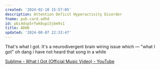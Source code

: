 ```yaml
---
created: '2024-02-10 15:57:05'
description: Attention Deficit Hyperactivity Disorder
fname: pub.card.adhd
id: pbi4dxp5rfwk8upi5jbm9s1
title: ADHD
updated: '2024-08-07 22:33:47'
---
```


That's what I got. It's a neurodivergent brain wiring issue which — "what I got" oh dang i have not heard that song in a while

[Sublime - What I Got (Official Music Video) - YouTube](https://www.youtube.com/watch?v=0Uc3ZrmhDN4)